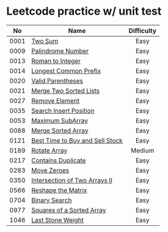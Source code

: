 # Leetcode practice w/ unit test

|  No  | Name                                                                                          | Difficulty |
|:----:|-----------------------------------------------------------------------------------------------|:----------:|
| 0001 | [Two Sum](src/main/java/leetcode/easy/TwoSum.java)                                            |    Easy    |
| 0009 | [Palindrome Number](src/main/java/leetcode/easy/PalindromeNumber.java)                        |    Easy    |  
| 0013 | [Roman to Integer](src/main/java/leetcode/easy/RomanToInteger.java)                           |    Easy    |  
| 0014 | [Longest Common Prefix](src/main/java/leetcode/easy/LongestCommonPrefix.java)                 |    Easy    |  
| 0020 | [Valid Parentheses](src/main/java/leetcode/easy/ValidParentheses.java)                        |    Easy    |
| 0021 | [Merge Two Sorted Lists](src/main/java/leetcode/easy/MergeTwoSortedLists.java)                |    Easy    |
| 0027 | [Remove Element](src/main/java/leetcode/easy/RemoveElement.java)                              |    Easy    |
| 0035 | [Search Insert Position](src/main/java/leetcode/easy/SearchInsertPosition.java)               |    Easy    |
| 0053 | [Maximum SubArray](src/main/java/leetcode/easy/MaximumSubArray.java)                          |    Easy    |
| 0088 | [Merge Sorted Array](src/main/java/leetcode/easy/MergeSortedArray.java)                       |    Easy    |
| 0121 | [Best Time to Buy and Sell Stock](src/main/java/leetcode/easy/BestTimeToBuyAndSellStock.java) |    Easy    |
| 0189 | [Rotate Array](src/main/java/leetcode/easy/RotateArray.java)                                  |   Medium   |
| 0217 | [Contains Duplicate](src/main/java/leetcode/easy/ContainsDuplicate.java)                      |    Easy    |
| 0283 | [Move Zeroes](src/main/java/leetcode/easy/MoveZeroes.java)                                    |    Easy    |
| 0350 | [Intersection of Two Arrays II](src/main/java/leetcode/easy/IntersectionOfTwoArrays2.java)    |    Easy    |
| 0566 | [Reshape the Matrix](src/main/java/leetcode/easy/ReshapeTheMatrix.java)                       |    Easy    |
| 0704 | [Binary Search](src/main/java/leetcode/easy/BinarySearch.java)                                |    Easy    |            
| 0977 | [Squares of a Sorted Array](src/main/java/leetcode/easy/SquaresOfASortedArray.java)           |    Easy    |            
| 1046 | [Last Stone Weight](src/main/java/leetcode/easy/LastStoneWeight.java)                         |    Easy    |                          
